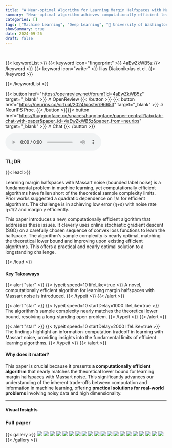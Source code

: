 ```yaml
---
title: "A Near-optimal Algorithm for Learning Margin Halfspaces with Massart Noise"
summary: "Near-optimal algorithm achieves computationally efficient learning of margin halfspaces with Massart noise, nearly matching theoretical lower bounds."
categories: []
tags: ["Machine Learning", "Deep Learning", "🏢 University of Washington",]
showSummary: true
date: 2024-09-26
draft: false
---
```


<br>

{{< keywordList >}}
{{< keyword icon="fingerprint" >}} 4aEwZkWB5z {{< /keyword >}}
{{< keyword icon="writer" >}} Ilias Diakonikolas et el. {{< /keyword >}}
 
{{< /keywordList >}}

{{< button href="https://openreview.net/forum?id=4aEwZkWB5z" target="_blank" >}}
↗ OpenReview
{{< /button >}}
{{< button href="https://neurips.cc/virtual/2024/poster/96653" target="_blank" >}}
↗ NeurIPS Proc.
{{< /button >}}{{< button href="https://huggingface.co/spaces/huggingface/paper-central?tab=tab-chat-with-paper&paper_id=4aEwZkWB5z&paper_from=neurips" target="_blank" >}}
↗ Chat
{{< /button >}}



<audio controls>
    <source src="https://ai-paper-reviewer.com/4aEwZkWB5z/podcast.wav" type="audio/wav">
    Your browser does not support the audio element.
</audio>


### TL;DR


{{< lead >}}

Learning margin halfspaces with Massart noise (bounded label noise) is a fundamental problem in machine learning, yet computationally efficient algorithms have fallen short of the theoretical sample complexity limits.  Prior works suggested a quadratic dependence on 1/ε for efficient algorithms. The challenge is in achieving low error (η+ε) with noise rate η<1/2 and margin γ efficiently.

This paper introduces a new, computationally efficient algorithm that addresses these issues. It cleverly uses online stochastic gradient descent (SGD) on a carefully chosen sequence of convex loss functions to learn the halfspace. The algorithm's sample complexity is nearly optimal, matching the theoretical lower bound and improving upon existing efficient algorithms.  This offers a practical and nearly optimal solution to a longstanding challenge.

{{< /lead >}}


#### Key Takeaways

{{< alert "star" >}}
{{< typeit speed=10 lifeLike=true >}} A novel, computationally efficient algorithm for learning margin halfspaces with Massart noise is introduced. {{< /typeit >}}
{{< /alert >}}

{{< alert "star" >}}
{{< typeit speed=10 startDelay=1000 lifeLike=true >}} The algorithm's sample complexity nearly matches the theoretical lower bound, resolving a long-standing open problem. {{< /typeit >}}
{{< /alert >}}

{{< alert "star" >}}
{{< typeit speed=10 startDelay=2000 lifeLike=true >}} The findings highlight an information-computation tradeoff in learning with Massart noise, providing insights into the fundamental limits of efficient learning algorithms. {{< /typeit >}}
{{< /alert >}}

#### Why does it matter?
This paper is crucial because it presents **a computationally efficient algorithm** that nearly matches the theoretical lower bound for learning margin halfspaces with Massart noise. This significantly advances our understanding of the inherent trade-offs between computation and information in machine learning, offering **practical solutions for real-world problems** involving noisy data and high dimensionality.

------
#### Visual Insights







### Full paper

{{< gallery >}}
<img src="https://ai-paper-reviewer.com/4aEwZkWB5z/1.png" class="grid-w50 md:grid-w33 xl:grid-w25" />
<img src="https://ai-paper-reviewer.com/4aEwZkWB5z/2.png" class="grid-w50 md:grid-w33 xl:grid-w25" />
<img src="https://ai-paper-reviewer.com/4aEwZkWB5z/3.png" class="grid-w50 md:grid-w33 xl:grid-w25" />
<img src="https://ai-paper-reviewer.com/4aEwZkWB5z/4.png" class="grid-w50 md:grid-w33 xl:grid-w25" />
<img src="https://ai-paper-reviewer.com/4aEwZkWB5z/5.png" class="grid-w50 md:grid-w33 xl:grid-w25" />
<img src="https://ai-paper-reviewer.com/4aEwZkWB5z/6.png" class="grid-w50 md:grid-w33 xl:grid-w25" />
<img src="https://ai-paper-reviewer.com/4aEwZkWB5z/7.png" class="grid-w50 md:grid-w33 xl:grid-w25" />
<img src="https://ai-paper-reviewer.com/4aEwZkWB5z/8.png" class="grid-w50 md:grid-w33 xl:grid-w25" />
<img src="https://ai-paper-reviewer.com/4aEwZkWB5z/9.png" class="grid-w50 md:grid-w33 xl:grid-w25" />
<img src="https://ai-paper-reviewer.com/4aEwZkWB5z/10.png" class="grid-w50 md:grid-w33 xl:grid-w25" />
<img src="https://ai-paper-reviewer.com/4aEwZkWB5z/11.png" class="grid-w50 md:grid-w33 xl:grid-w25" />
<img src="https://ai-paper-reviewer.com/4aEwZkWB5z/12.png" class="grid-w50 md:grid-w33 xl:grid-w25" />
<img src="https://ai-paper-reviewer.com/4aEwZkWB5z/13.png" class="grid-w50 md:grid-w33 xl:grid-w25" />
<img src="https://ai-paper-reviewer.com/4aEwZkWB5z/14.png" class="grid-w50 md:grid-w33 xl:grid-w25" />
<img src="https://ai-paper-reviewer.com/4aEwZkWB5z/15.png" class="grid-w50 md:grid-w33 xl:grid-w25" />
<img src="https://ai-paper-reviewer.com/4aEwZkWB5z/16.png" class="grid-w50 md:grid-w33 xl:grid-w25" />
<img src="https://ai-paper-reviewer.com/4aEwZkWB5z/17.png" class="grid-w50 md:grid-w33 xl:grid-w25" />
<img src="https://ai-paper-reviewer.com/4aEwZkWB5z/18.png" class="grid-w50 md:grid-w33 xl:grid-w25" />
<img src="https://ai-paper-reviewer.com/4aEwZkWB5z/19.png" class="grid-w50 md:grid-w33 xl:grid-w25" />
<img src="https://ai-paper-reviewer.com/4aEwZkWB5z/20.png" class="grid-w50 md:grid-w33 xl:grid-w25" />
{{< /gallery >}}